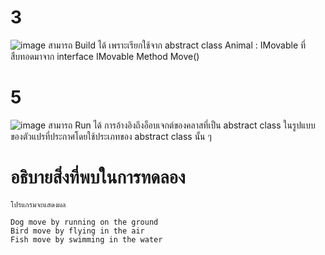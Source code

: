 # 3 #
![image](https://github.com/ThanaloekKaisai/03376836-OOP-2566-Lab-13/assets/144195683/9a8ac31e-c90c-4e71-9b82-3d43454d43b9)
สามารถ Build ได้ เพราะเรียกใช้จาก abstract class Animal : IMovable ที่สืบทอดมาจาก interface IMovable Method Move()


# 5 # 
![image](https://github.com/ThanaloekKaisai/03376836-OOP-2566-Lab-13/assets/144195683/dd336179-7df7-4a79-97a3-cdd6d863983f)
สามารถ Run ได้ การอ้างอิงถึงอ็อบเจกต์ของคลาสที่เป็น abstract class ในรูปแบบของตัวแปรที่ประกาศโดยใช้ประเภทของ abstract class นั้น ๆ

# อธิบายสิ่งที่พบในการทดลอง #
```
โปรแกรมจะแสดงผล

Dog move by running on the ground
Bird move by flying in the air
Fish move by swimming in the water
